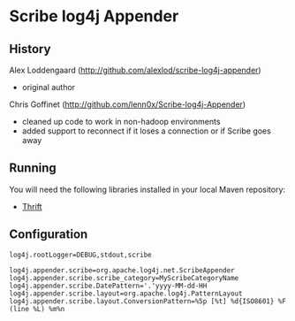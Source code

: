 Scribe log4j Appender
===

History
---

Alex Loddengaard (http://github.com/alexlod/scribe-log4j-appender)

 * original author

Chris Goffinet (http://github.com/lenn0x/Scribe-log4j-Appender)

 * cleaned up code to work in non-hadoop environments
 * added support to reconnect if it loses a connection or if Scribe goes away

Running
---

You will need the following libraries installed in your local Maven repository:

 * [Thrift](http://thrift.apache.org)

Configuration
---

	log4j.rootLogger=DEBUG,stdout,scribe
	
	log4j.appender.scribe=org.apache.log4j.net.ScribeAppender
	log4j.appender.scribe.scribe_category=MyScribeCategoryName
	log4j.appender.scribe.DatePattern='.'yyyy-MM-dd-HH
	log4j.appender.scribe.layout=org.apache.log4j.PatternLayout
	log4j.appender.scribe.layout.ConversionPattern=%5p [%t] %d{ISO8601} %F (line %L) %m%n

